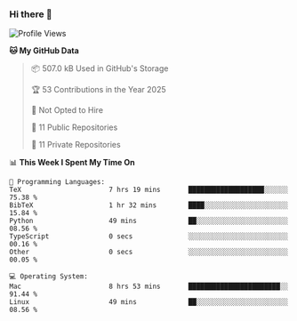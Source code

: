 ### Hi there 👋

<!--
**huayuan4396/huayuan4396** is a ✨ _special_ ✨ repository because its `README.md` (this file) appears on your GitHub profile.

Here are some ideas to get you started:

- 🔭 I’m currently working on ...
- 🌱 I’m currently learning ...
- 👯 I’m looking to collaborate on ...
- 🤔 I’m looking for help with ...
- 💬 Ask me about ...
- 📫 How to reach me: ...
- 😄 Pronouns: ...
- ⚡ Fun fact: ...
-->

<!--START_SECTION:waka-->
![Profile Views](http://img.shields.io/badge/Profile%20Views-1-blue)

**🐱 My GitHub Data** 

> 📦 507.0 kB Used in GitHub's Storage 
 > 
> 🏆 53 Contributions in the Year 2025
 > 
> 🚫 Not Opted to Hire
 > 
> 📜 11 Public Repositories 
 > 
> 🔑 11 Private Repositories 
 > 
📊 **This Week I Spent My Time On** 

```text
💬 Programming Languages: 
TeX                      7 hrs 19 mins       ███████████████████░░░░░░   75.38 % 
BibTeX                   1 hr 32 mins        ████░░░░░░░░░░░░░░░░░░░░░   15.84 % 
Python                   49 mins             ██░░░░░░░░░░░░░░░░░░░░░░░   08.56 % 
TypeScript               0 secs              ░░░░░░░░░░░░░░░░░░░░░░░░░   00.16 % 
Other                    0 secs              ░░░░░░░░░░░░░░░░░░░░░░░░░   00.05 % 

💻 Operating System: 
Mac                      8 hrs 53 mins       ███████████████████████░░   91.44 % 
Linux                    49 mins             ██░░░░░░░░░░░░░░░░░░░░░░░   08.56 % 
```


<!--END_SECTION:waka-->

